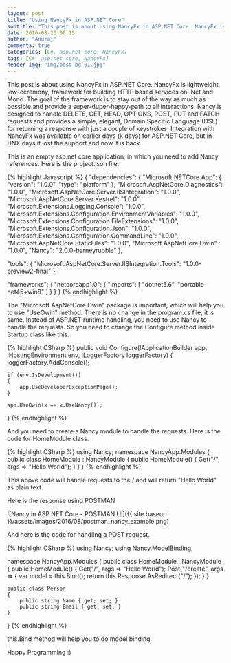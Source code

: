 ```yaml
---
layout: post
title: "Using NancyFx in ASP.NET Core"
subtitle: "This post is about using NancyFx in ASP.NET Core. NancyFx is lightweight, low-ceremony, framework for building HTTP based services on .Net and Mono. The goal of the framework is to stay out of the way as much as possible and provide a super-duper-happy-path to all interactions."
date: 2016-08-20 00:15
author: "Anuraj"
comments: true
categories: [C#, asp.net core, NancyFx]
tags: [C#, asp.net core, NancyFx]
header-img: "img/post-bg-01.jpg"
---
```

This post is about using NancyFx in ASP.NET Core. NancyFx is lightweight, low-ceremony, framework for building HTTP based services on .Net and Mono. The goal of the framework is to stay out of the way as much as possible and provide a super-duper-happy-path to all interactions. Nancy is designed to handle DELETE, GET, HEAD, OPTIONS, POST, PUT and PATCH requests and provides a simple, elegant, Domain Specific Language (DSL) for returning a response with just a couple of keystrokes. Integration with NancyFx was available on earlier days (k days) for ASP.NET Core, but in DNX days it lost the support and now it is back. 

This is an empty asp.net core application, in which you need to add Nancy references. Here is the project.json file.

{% highlight Javascript %}
{
  "dependencies": {
    "Microsoft.NETCore.App": {
      "version": "1.0.0",
      "type": "platform"
    },
    "Microsoft.AspNetCore.Diagnostics": "1.0.0",
    "Microsoft.AspNetCore.Server.IISIntegration": "1.0.0",
    "Microsoft.AspNetCore.Server.Kestrel": "1.0.0",
    "Microsoft.Extensions.Logging.Console": "1.0.0",
    "Microsoft.Extensions.Configuration.EnvironmentVariables": "1.0.0",
    "Microsoft.Extensions.Configuration.FileExtensions": "1.0.0",
    "Microsoft.Extensions.Configuration.Json": "1.0.0",
    "Microsoft.Extensions.Configuration.CommandLine": "1.0.0",
    "Microsoft.AspNetCore.StaticFiles": "1.0.0",
    "Microsoft.AspNetCore.Owin" : "1.0.0",
    "Nancy": "2.0.0-barneyrubble"
  },

  "tools": {
    "Microsoft.AspNetCore.Server.IISIntegration.Tools": "1.0.0-preview2-final"
  },

  "frameworks": {
    "netcoreapp1.0": {
      "imports": [
        "dotnet5.6",
        "portable-net45+win8"
      ]
    }
  }
}
{% endhighlight %}

The "Microsoft.AspNetCore.Owin" package is important, which will help you to use "UseOwin" method. There is no change in the program.cs file, it is same. Instead of ASP.NET runtime handling, you need to use Nancy to handle the requests. So you need to change the Configure method inside Startup class like this.

{% highlight CSharp %}
public void Configure(IApplicationBuilder app, IHostingEnvironment env, ILoggerFactory loggerFactory)
{
    loggerFactory.AddConsole();

    if (env.IsDevelopment())
    {
        app.UseDeveloperExceptionPage();
    }
    
    app.UseOwin(x => x.UseNancy());
}
{% endhighlight %}

And you need to create a Nancy module to handle the requests. Here is the code for HomeModule class.

{% highlight CSharp %}
using Nancy;
namespace NancyApp.Modules
{
    public class HomeModule : NancyModule
    {
        public HomeModule()
        {
            Get("/", args => "Hello World");
        }
    }
}
{% endhighlight %}

This above code will handle requests to the / and will return "Hello World" as plain text.

Here is the response using POSTMAN

![Nancy in ASP.NET Core - POSTMAN UI]({{ site.baseurl }}/assets/images/2016/08/postman_nancy_example.png)

And here is the code for handling a POST request.

{% highlight CSharp %}
using Nancy;
using Nancy.ModelBinding;

namespace NancyApp.Modules
{
    public class HomeModule : NancyModule
    {
        public HomeModule()
        {
            Get("/", args => "Hello World");
            Post("/create", args =>
            {
                var model = this.Bind<Person>();
                return this.Response.AsRedirect("/");
            });
        }
    }

    public class Person
    {
        public string Name { get; set; }
        public string Email { get; set; }
    }
}
{% endhighlight %}

this.Bind method will help you to do model binding.

Happy Programming :)
